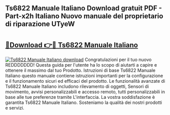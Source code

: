 ## Ts6822 Manuale Italiano Download gratuit PDF - Part-x2h Italiano Nuovo manuale del proprietario di riparazione UTyeW

# <h2><a href="http://dfb1ju.blite.top/?on=Ts6822+Manuale+Italiano">🔗Download 👉🔴 Ts6822 Manuale Italiano</a></h2>

[![Ts6822 Manuale Italiano download](https://i.imgur.com/lujVjoI.png)](http://dfb1ju.blite.top/?on=Ts6822+Manuale+Italiano)
Congratulazioni per il tuo nuovo REDDDDDDD! Questa guida per l'utente ha lo scopo di aiutarti a capire e ottenere il massimo dal tuo Prodotto. Istruzioni di base Ts6822 Manuale Italiano questo manuale contiene istruzioni importanti per la configurazione e il funzionamento sicuri ed efficaci del prodotto. Le funzionalità avanzate di Ts6822 Manuale Italiano includono rilevamento di oggetti, Sensori di movimento, avvisi personalizzabili e accesso remoto, tutti personalizzabili in base alle tue preferenze tramite L'interfaccia. La vostra soddisfazione è garantita Ts6822 Manuale Italiano. Sosteniamo la qualità dei nostri prodotti e servizi.
